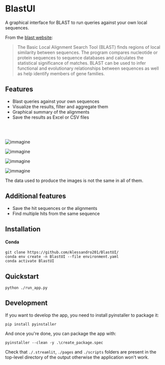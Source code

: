 # BlastUI
A graphical interface for BLAST to run queries against your own local sequences.

From the [blast website](https://blast.ncbi.nlm.nih.gov/Blast.cgi): 
> The Basic Local Alignment Search Tool (BLAST) finds regions of local similarity between sequences. 
The program compares nucleotide or protein sequences to sequence databases and calculates the 
statistical significance of matches. BLAST can be used to infer functional and evolutionary relationships 
between sequences as well as help identify members of gene families. 

## Features
- Blast queries against your own sequences
- Visualize the results, filter and aggregate them
- Graphical summary of the alignments
- Save the results as Excel or CSV files

<br>
<br>


![immagine](https://user-images.githubusercontent.com/61567683/227249073-3cb94f8e-e045-40be-8ff9-91de799537bb.png)

![immagine](https://user-images.githubusercontent.com/61567683/227252687-d1fb102a-72c4-47b4-91eb-17f617ef9a5e.png)

![immagine](https://user-images.githubusercontent.com/61567683/227253947-c1a8f3ec-d255-406b-848f-33985cc26c14.png)

![immagine](https://user-images.githubusercontent.com/61567683/227254938-732ed1ac-27a5-4f04-a49e-186d47fb180c.png)


The data used to produce the images is not the same in all of them. 

## Additional features
- Save the hit sequences or the alignments
- Find multiple hits from the same sequence

## Installation
#### Conda

```
git clone https://github.com/Alessandro201/BlastUI/
conda env create -n BlastUI --file environment.yaml
conda activate BlastUI

```

## Quickstart
```
python ./run_app.py
```

## Development
If you want to develop the app, you need to install pyinstaller to package it:
```
pip install pyinstaller
```

And once you're done, you can package the app with:
```
pyinstaller --clean -y .\create_package.spec 
```

Check that `./.streamlit`, `./pages` and `./scripts` folders are present in the top-level directory of the output otherwise the application won't work.
